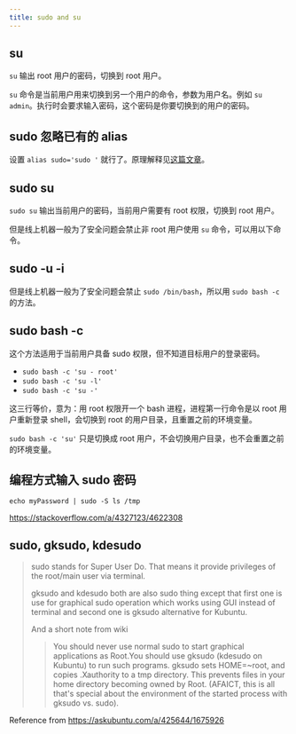 ```yaml
---
title: sudo and su
---
```



## su

`su` 输出 root 用户的密码，切换到 root 用户。

`su` 命令是当前用户用来切换到另一个用户的命令，参数为用户名。例如 `su admin`。执行时会要求输入密码，这个密码是你要切换到的用户的密码。

## sudo 忽略已有的 alias

设置 `alias sudo='sudo '` 就行了。原理解释见[这篇文章](https://archive.ph/dargq)。

## sudo su

`sudo su` 输出当前用户的密码，当前用户需要有 root 权限，切换到 root 用户。

但是线上机器一般为了安全问题会禁止非 root 用户使用 `su` 命令，可以用以下命令。

## sudo -u <user> -i

但是线上机器一般为了安全问题会禁止 `sudo /bin/bash`，所以用 `sudo bash -c` 的方法。

## sudo bash -c

这个方法适用于当前用户具备 sudo 权限，但不知道目标用户的登录密码。

- `sudo bash -c 'su - root'`
- `sudo bash -c 'su -l'`
- `sudo bash -c 'su -'`

这三行等价，意为：用 root 权限开一个 bash 进程，进程第一行命令是以 root 用户重新登录 shell，会切换到 root 的用户目录，且重置之前的环境变量。

`sudo bash -c 'su'` 只是切换成 root 用户，不会切换用户目录，也不会重置之前的环境变量。

## 编程方式输入 sudo 密码

`echo myPassword | sudo -S ls /tmp`

https://stackoverflow.com/a/4327123/4622308

## sudo, gksudo, kdesudo

> sudo stands for Super User Do. That means it provide privileges of the root/main user via terminal.
>
> gksudo and kdesudo both are also sudo thing except that first one is use for graphical sudo operation which works using GUI instead of terminal and second one is gksudo alternative for Kubuntu.
>
> And a short note from wiki
>
>> You should never use normal sudo to start graphical applications as Root.You should use
>> gksudo (kdesudo on Kubuntu) to run such programs. gksudo sets HOME=~root, and copies
>> .Xauthority to a tmp directory. This prevents files in your home directory becoming
>> owned by Root. (AFAICT, this is all that's special about the environment of the started
>> process with gksudo vs. sudo).

Reference from https://askubuntu.com/a/425644/1675926
